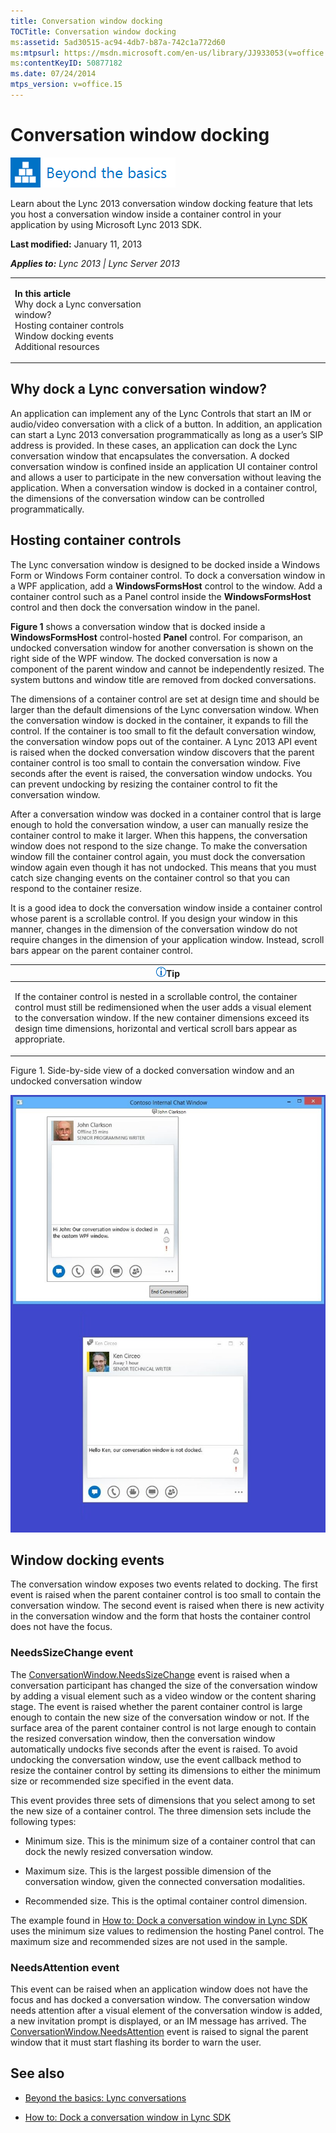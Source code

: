 ```yaml
---
title: Conversation window docking
TOCTitle: Conversation window docking
ms:assetid: 5ad30515-ac94-4db7-b87a-742c1a772d60
ms:mtpsurl: https://msdn.microsoft.com/en-us/library/JJ933053(v=office.15)
ms:contentKeyID: 50877182
ms.date: 07/24/2014
mtps_version: v=office.15
---
```


# Conversation window docking

![Beyond the basics topic](images/JJ937254.mod_icon_beyondbasics_long(Office.15).png "Beyond the basics topic")

Learn about the Lync 2013 conversation window docking feature that lets you host a conversation window inside a container control in your application by using Microsoft Lync 2013 SDK.

**Last modified:** January 11, 2013

***Applies to:** Lync 2013 | Lync Server 2013*

<table>
<colgroup>
<col style="width: 50%" />
<col style="width: 50%" />
</colgroup>
<tbody>
<tr class="odd">
<td><p><strong>In this article</strong><br />
Why dock a Lync conversation window?<br />
Hosting container controls<br />
Window docking events<br />
Additional resources</p></td>
<td><p></p></td>
</tr>
</tbody>
</table>

## Why dock a Lync conversation window?

An application can implement any of the Lync Controls that start an IM or audio/video conversation with a click of a button. In addition, an application can start a Lync 2013 conversation programmatically as long as a user’s SIP address is provided. In these cases, an application can dock the Lync conversation window that encapsulates the conversation. A docked conversation window is confined inside an application UI container control and allows a user to participate in the new conversation without leaving the application. When a conversation window is docked in a container control, the dimensions of the conversation window can be controlled programmatically.

## Hosting container controls

The Lync conversation window is designed to be docked inside a Windows Form or Windows Form container control. To dock a conversation window in a WPF application, add a **WindowsFormsHost** control to the window. Add a container control such as a Panel control inside the **WindowsFormsHost** control and then dock the conversation window in the panel.

**Figure 1** shows a conversation window that is docked inside a **WindowsFormsHost** control-hosted **Panel** control. For comparison, an undocked conversation window for another conversation is shown on the right side of the WPF window. The docked conversation is now a component of the parent window and cannot be independently resized. The system buttons and window title are removed from docked conversations.

The dimensions of a container control are set at design time and should be larger than the default dimensions of the Lync conversation window. When the conversation window is docked in the container, it expands to fill the control. If the container is too small to fit the default conversation window, the conversation window pops out of the container. A Lync 2013 API event is raised when the docked conversation window discovers that the parent container control is too small to contain the conversation window. Five seconds after the event is raised, the conversation window undocks. You can prevent undocking by resizing the container control to fit the conversation window.

After a conversation window was docked in a container control that is large enough to hold the conversation window, a user can manually resize the container control to make it larger. When this happens, the conversation window does not respond to the size change. To make the conversation window fill the container control again, you must dock the conversation window again even though it has not undocked. This means that you must catch size changing events on the container control so that you can respond to the container resize.

It is a good idea to dock the conversation window inside a container control whose parent is a scrollable control. If you design your window in this manner, changes in the dimension of the conversation window do not require changes in the dimension of your application window. Instead, scroll bars appear on the parent container control.

<table>
<colgroup>
<col style="width: 100%" />
</colgroup>
<thead>
<tr class="header">
<th><img src="images/JJ933112.alert_note(Office.15).gif" title="Tip" alt="Tip" /><strong>Tip</strong></th>
</tr>
</thead>
<tbody>
<tr class="odd">
<td><p>If the container control is nested in a scrollable control, the container control must still be redimensioned when the user adds a visual element to the conversation window. If the new container dimensions exceed its design time dimensions, horizontal and vertical scroll bars appear as appropriate.</p></td>
</tr>
</tbody>
</table>

Figure 1. Side-by-side view of a docked conversation window and an undocked conversation window

  
![Side by side view of a docked conversation window](images/JJ933086.LyncClientSDK_ConversationWindowDocking(Office.15).jpg "Side by side view of a docked conversation window")

## Window docking events

The conversation window exposes two events related to docking. The first event is raised when the parent container control is too small to contain the conversation window. The second event is raised when there is new activity in the conversation window and the form that hosts the container control does not have the focus.

### NeedsSizeChange event

The [ConversationWindow.NeedsSizeChange](https://msdn.microsoft.com/en-us/library/jj277925\(v=office.15\)) event is raised when a conversation participant has changed the size of the conversation window by adding a visual element such as a video window or the content sharing stage. The event is raised whether the parent container control is large enough to contain the new size of the conversation window or not. If the surface area of the parent container control is not large enough to contain the resized conversation window, then the conversation window automatically undocks five seconds after the event is raised. To avoid undocking the conversation window, use the event callback method to resize the container control by setting its dimensions to either the minimum size or recommended size specified in the event data.

This event provides three sets of dimensions that you select among to set the new size of a container control. The three dimension sets include the following types:

  - Minimum size. This is the minimum size of a container control that can dock the newly resized conversation window.

  - Maximum size. This is the largest possible dimension of the conversation window, given the connected conversation modalities.

  - Recommended size. This is the optimal container control dimension.

The example found in [How to: Dock a conversation window in Lync SDK](how-to-dock-a-conversation-window-in-lync-sdk.md) uses the minimum size values to redimension the hosting Panel control. The maximum size and recommended sizes are not used in the sample.

### NeedsAttention event

This event can be raised when an application window does not have the focus and has docked a conversation window. The conversation window needs attention after a visual element of the conversation window is added, a new invitation prompt is displayed, or an IM message has arrived. The [ConversationWindow.NeedsAttention](https://msdn.microsoft.com/en-us/library/jj276832\(v=office.15\)) event is raised to signal the parent window that it must start flashing its border to warn the user.

## See also

  - [Beyond the basics: Lync conversations](beyond-the-basics-lync-conversations.md)

  - [How to: Dock a conversation window in Lync SDK](how-to-dock-a-conversation-window-in-lync-sdk.md)

